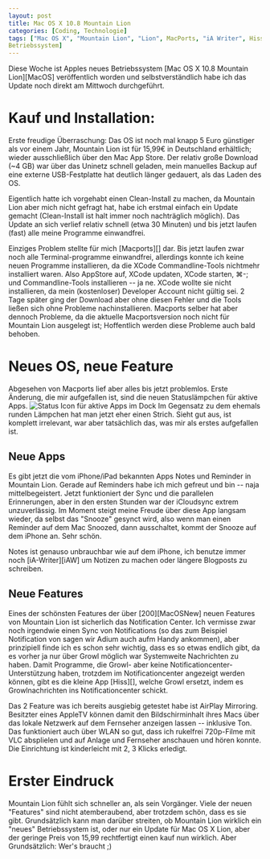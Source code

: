 ```yaml
---
layout: post
title: Mac OS X 10.8 Mountain Lion
categories: [Coding, Technologie]
tags: ["Mac OS X", "Mountain Lion", "Lion", MacPorts, "iA Writer", Hiss, Update,
Betriebssystem]
---
```


Diese Woche ist Apples neues Betriebssystem [Mac OS X 10.8 Mountain Lion][MacOS] veröffentlich worden und selbstverständlich habe ich das Update noch direkt am Mittwoch durchgeführt. 

# Kauf und Installation:
Erste freudige Überraschung: Das OS ist noch mal knapp 5 Euro günstiger als vor einem Jahr, Mountain Lion ist für 15,99€ in Deutschland erhältlich; wieder ausschließlich über den Mac App Store. Der relativ große Download (~4 GB) war über das Uninetz schnell geladen, mein manuelles Backup auf eine externe USB-Festplatte hat deutlich länger gedauert, als das Laden des OS.

Eigentlich hatte ich vorgehabt einen Clean-Install zu machen, da Mountain Lion aber mich nicht gefragt hat, habe ich erstmal einfach ein Update gemacht (Clean-Install ist halt immer noch nachträglich möglich). Das Update an sich verlief relativ schnell (etwa 30 Minuten) und bis jetzt laufen (fast) alle meine Programme einwandfrei.

Einziges Problem stellte für mich [Macports][] dar. Bis jetzt laufen zwar noch alle Terminal-programme einwandfrei, allerdings konnte ich keine neuen Programme installieren, da die XCode Commandline-Tools nichtmehr installiert waren. Also AppStore auf, XCode updaten, XCode starten, ⌘-; und Commandline-Tools installieren -- ja ne. XCode wollte sie nicht installieren, da mein (kostenloser) Developer Account nicht gültig sei. 2 Tage später ging der Download aber ohne diesen Fehler und die Tools ließen sich ohne Probleme nachinstallieren. Macports selber hat aber dennoch Probleme, da die aktuelle Macportsversion noch nicht für Mountain Lion ausgelegt ist; Hoffentlich werden diese Probleme auch bald behoben.

# Neues OS, neue Feature
Abgesehen von Macports lief aber alles bis jetzt problemlos. Erste Änderung, die mir aufgefallen ist, sind die neuen Statuslämpchen für aktive Apps. ![Status Icon für aktive Apps im Dock][doc-active-app] Im Gegensatz zu dem ehemals runden Lämpchen hat man jetzt eher einen Strich. Sieht gut aus, ist komplett irrelevant, war aber tatsächlich das, was mir als erstes aufgefallen ist. 

## Neue Apps
Es gibt jetzt die vom iPhone/iPad bekannten Apps Notes und Reminder in Mountain Lion. Gerade auf Reminders habe ich mich gefreut und bin -- naja mittelbegeistert. Jetzt funktioniert der Sync und die parallelen Erinnerungen, aber in den ersten Stunden war der iCloudsync extrem unzuverlässig. Im Moment steigt meine Freude über diese App langsam wieder, da selbst das "Snooze" gesynct wird, also wenn man einen Reminder auf dem Mac Snoozed, dann ausschaltet, kommt der Snooze auf dem iPhone an. Sehr schön.

Notes ist genauso unbrauchbar wie auf dem iPhone, ich benutze immer noch [iA-Writer][iAW] um Notizen zu machen oder längere Blogposts zu schreiben.

## Neue Features
Eines der schönsten Features der über [200][MacOSNew] neuen Features von Mountain Lion ist sicherlich das Notification Center. Ich vermisse zwar noch irgendwie einen Sync von Notifications (so das zum Beispiel Notification von sagen wir Adium auch aufm Handy ankommen), aber prinzipiell finde ich es schon sehr wichtig, dass es so etwas endlich gibt, da es vorher ja nur über Growl möglich war Systemweite Nachrichten zu haben. Damit Programme, die Growl- aber keine Notificationcenter-Unterstützung haben, trotzdem im Notificationcenter angezeigt werden können, gibt es die kleine App [Hiss][], welche Growl ersetzt, indem es Growlnachrichten ins Notificationcenter schickt. 

Das 2 Feature was ich bereits ausgiebig getestet habe ist AirPlay Mirroring. Besitzter eines AppleTV können damit den Bildschirminhalt ihres Macs über das lokale Netzwerk auf dem Fernseher anzeigen lassen -- inklusive Ton. Das funktioniert auch über WLAN so gut, dass ich rukelfrei 720p-Filme mit VLC absplielen und auf Anlage und Fernseher anschauen und hören konnte. Die Einrichtung ist kinderleicht mit 2, 3 Klicks erledigt.

# Erster Eindruck
Mountain Lion fühlt sich schneller an, als sein Vorgänger. Viele der neuen "Features" sind nicht atemberaubend, aber trotzdem schön, dass es sie gibt. Grundsätzlich kann man darüber streiten, ob Mountain Lion wirklich ein "neues" Betriebssystem ist, oder nur ein Update für Mac OS X Lion, aber der geringe Preis von 15,99 rechtfertigt einen kauf nun wirklich. Aber Grundsätzlich: Wer's braucht ;)


[doc-active-app]: /images/2012-07-28-dock-active-icon.png
